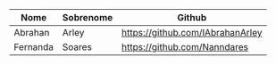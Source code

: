 | Nome | Sobrenome | Github |
|--- |--- |--- |
| Abrahan | Arley | https://github.com/IAbrahanArley |
| Fernanda | Soares | https://github.com/Nanndares |